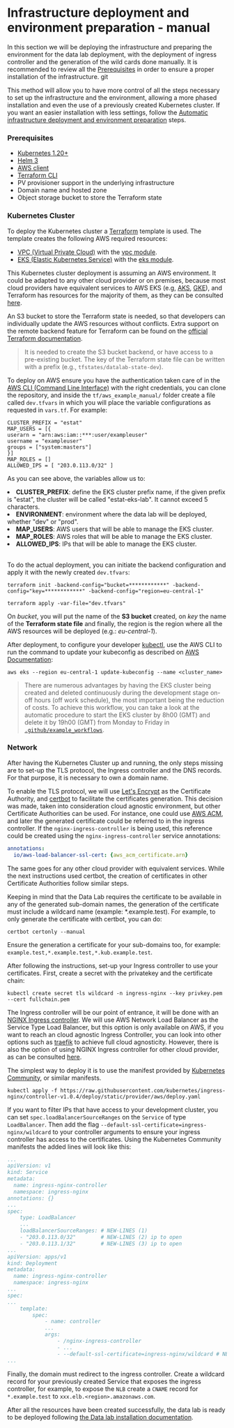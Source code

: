 # Infrastructure deployment and environment preparation - manual

In this section we will be deploying the infrastructure and preparing the environment for the data lab deployment, with the deployment of ingress controller and the generation of the wild cards done manually. It is recommended to review all the [Prerequisites](#prerequisites) in order to ensure a proper installation of the infrastructure. git 

This method will allow you to have more control of all the steps necessary to set up the infrastructure and the environment, allowing a more phased installation and even the use of a previously created Kubernetes cluster. If you want an easier installation with less settings, follow the [Automatic infrastructure deployment and environment preparation](infra-env-deployment) steps.

### Prerequisites

- [Kubernetes 1.20+](https://kubernetes.io/releases)
- [Helm 3](https://helm.sh/docs/intro/install/)
- [AWS client](https://aws.amazon.com/cli/)
- [Terraform CLI](https://learn.hashicorp.com/tutorials/terraform/install-cli)
- PV provisioner support in the underlying infrastructure
- Domain name and hosted zone
- Object storage bucket to store the Terraform state


### Kubernetes Cluster

To deploy the Kubernetes cluster a [Terraform](https://www.terraform.io/) template is used. The template creates the following AWS required resources:
 - [VPC (Virtual Private Cloud)](https://aws.amazon.com/vpc/) with the [vpc module](https://registry.terraform.io/modules/terraform-aws-modules/vpc/aws/latest).
 - [EKS (Elastic Kubernetes Service)](https://aws.amazon.com/eks/) with the [eks module](https://registry.terraform.io/modules/terraform-aws-modules/eks/aws/latest).
  
This Kubernetes cluster deployment is assuming an AWS environment. It could be adapted to any other cloud provider or on premises, because most cloud providers have equivalent services to AWS EKS (e.g, [AKS](https://azure.microsoft.com/en-us/services/kubernetes-service/), [GKE](https://cloud.google.com/kubernetes-engine)), and Terraform has resources for the majority of them, as they can be consulted [here](https://learn.hashicorp.com/tutorials/terraform/kubernetes-provider). 

An S3 bucket to store the Terraform state is needed, so that developers can individually update the AWS resources without conflicts. Extra support on the remote backend feature for Terraform can be found on the [official Terraform documentation](https://www.terraform.io/docs/language/settings/backends/remote.html).

> It is needed to create the S3 bucket backend, or have access to a pre-existing bucket. The key of the Terraform state file can be written with a prefix (e.g., `tfstates/datalab-state-dev`). 

To deploy on AWS ensure you have the authentication taken care of in the [AWS CLI (Command Line Interface)](https://aws.amazon.com/cli/) with the right credentials, you can clone the repository, and inside the `tf/aws_example_manual/` folder create a file called `dev.tfvars` in which you will place the variable configurations as requested in `vars.tf`. For example:
```
CLUSTER_PREFIX = "estat"
MAP_USERS = [{
userarn = "arn:aws:iam::***:user/exampleuser"
username = "exampleuser"
groups = ["system:masters"]
}]
MAP_ROLES = []
ALLOWED_IPS = [ "203.0.113.0/32" ]
```

As you can see above, the variables allow us to:
<li><b>CLUSTER_PREFIX</b>: define the EKS cluster prefix name, if the given prefix is "estat", the cluster will be called "estat-eks-lab". It cannot exceed 5 characters. </li>
<li><b>ENVIRONMENT</b>: environment where the data lab will be deployed, whether "dev" or "prod".</li>
<li><b>MAP_USERS</b>: AWS users that will be able to manage the EKS cluster.</li>
<li><b>MAP_ROLES</b>: AWS roles that will be able to manage the EKS cluster.</li>
<li><b>ALLOWED_IPS</b>: IPs that will be able to manage the EKS cluster.</li><br>

To do the actual deployment, you can initiate the backend configuration and apply it with the newly created `dev.tfvars`:

```
terraform init -backend-config="bucket=************" -backend-config="key=************" -backend-config="region=eu-central-1"

terraform apply -var-file="dev.tfvars"
```
On <i>bucket</i>, you will put the name of the <b>S3 bucket</b> created, on <i>key</i> the name of the <b>Terraform state file</b> and finally, the region is the region where all the AWS resources will be deployed (e.g.: <i>eu-central-1</i>). 

After deployment, to configure your developer [kubectl](https://kubernetes.io/docs/tasks/tools/), use the AWS CLI to run the command to update your kubeconfig as described on [AWS Documentation](https://docs.aws.amazon.com/eks/latest/userguide/create-kubeconfig.html):
```
aws eks --region eu-central-1 update-kubeconfig --name <cluster_name>
```

> There are numerous advantages by having the EKS cluster being created and deleted continuously during the development stage on-off hours (off work schedule), the most important being the reduction of costs. To achieve this workflow, you can take a look at the automatic procedure to start the EKS cluster by 8h00 (GMT) and delete it by 19h00 (GMT) from Monday to Friday in [`.github/example_workflows`](../.github/example_workflows).

### Network

After having the Kubernetes Cluster up and running, the only steps missing are to set-up the TLS protocol, the Ingress controller and the DNS records. For that purpose, it is necessary to own a domain name.

To enable the TLS protocol, we will use [Let's Encrypt](https://letsencrypt.org/) as the Certificate Authority, and [certbot](https://certbot.eff.org/) to facilitate the certificates generation. This decision was made, taken into consideration cloud agnostic environment, but other Certificate Authorities can be used. For instance, one could use [AWS ACM](https://aws.amazon.com/certificate-manager/), and later the generated certificate could be referred to in the ingress controller. If the `nginx-ingress-controller` is being used, this reference could be created using the `nginx-ingress-controller` service annotations:

```yaml
annotations:
  io/aws-load-balancer-ssl-cert: {aws_acm_certificate.arn}
```

The same goes for any other cloud provider with equivalent services. While the next instructions used certbot, the creation of certificates in other Certificate Authorities follow similar steps.

Keeping in mind that the Data Lab requires the certificate to be available in any of the generated sub-domain names, the generation of the certificate must include a wildcard name (example: *.example.test). For example, to only generate the certificate with certbot, you can do:
```
certbot certonly --manual
```
Ensure the generation a certificate for your sub-domains too, for example: `example.test,*.example.test,*.kub.example.test`.

After following the instructions, set-up your Ingress controller to use your certificates. First, create a secret with the privatekey and the certificate chain:
```
kubectl create secret tls wildcard -n ingress-nginx --key privkey.pem --cert fullchain.pem
```

The Ingress controller will be our point of entrance, it will be done with an [NGINX Ingress controller](https://kubernetes.github.io/ingress-nginx/). We will use AWS Network Load Balancer as the Service Type Load Balancer, but this option is only available on AWS, if you want to reach an cloud agnostic Ingress Controller, you can look into other options such as [traefik](https://traefik.io/) to achieve full cloud agnosticity. However, there is also the option of using NGINX Ingress controller for other cloud provider, as can be consulted [here](https://kubernetes.github.io/ingress-nginx/deploy/).

The simplest way to deploy it is to use the manifest provided by [Kubernetes Community](https://kubernetes.github.io/ingress-nginx/deploy/#aws), or similar manifests.

```
kubectl apply -f https://raw.githubusercontent.com/kubernetes/ingress-nginx/controller-v1.0.4/deploy/static/provider/aws/deploy.yaml
```

If you want to filter IPs that have access to your development cluster, you can set `spec.loadBalancerSourceRanges` on the `Service` of type `LoadBalancer`. Then add the flag `--default-ssl-certificate=ingress-nginx/wildcard` to your controller arguments to ensure your ingress controller has access to the certificates. Using the Kubernetes Community manifests the added lines will look like this:
```yaml
...
apiVersion: v1
kind: Service
metadata:
  name: ingress-nginx-controller
  namespace: ingress-nginx
annotations: {}
...
spec:
    type: LoadBalancer
    ...
    loadBalancerSourceRanges: # NEW-LINES (1)
    - "203.0.113.0/32"        # NEW-LINES (2) ip to open
    - "203.0.113.1/32"        # NEW-LINES (3) ip to open
...
apiVersion: apps/v1
kind: Deployment
metadata:
  name: ingress-nginx-controller
  namespace: ingress-nginx
...
spec:
...
    template:
        spec:
            - name: controller
            ...
            args:
                - /nginx-ingress-controller
                - ...
                - --default-ssl-certificate=ingress-nginx/wildcard # NEW-LINE to use secret
...
```

Finally, the domain must redirect to the ingress controller. Create a wildcard record for your previously created Service that exposes the ingress controller, for example, to expose the `NLB` create a `CNAME` record for `*.example.test` to `xxx.elb.<region>.amazonaws.com`.

After all the resources have been created successfully, the data lab is ready to be deployed following [the Data lab installation documentation](DATALAB-INIT.md).
